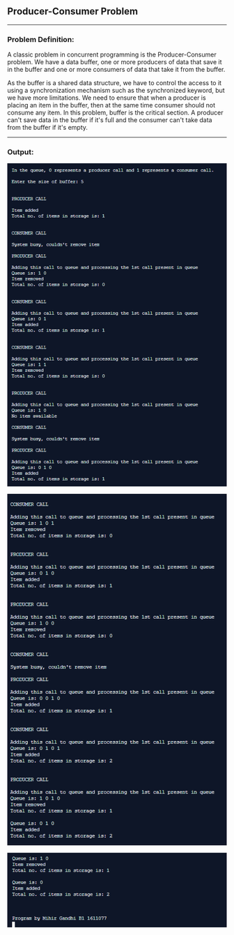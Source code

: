## Producer-Consumer Problem

-----------------------------------------
### Problem Definition:

A classic problem in concurrent programming is the Producer-Consumer problem. We have a data buffer, one or more producers of data that save it in the buffer and one or more consumers of data that take it from the buffer.

As the buffer is a shared data structure, we have to control the access to it using a synchronization mechanism such as the synchronized keyword, but we have more limitations. We need to ensure that when a producer is placing an item in the buffer, then at the same time consumer should not consume any item. In this problem, buffer is the critical section. A producer can't save data in the buffer if it's full and the consumer can't take data from the buffer if it's empty.

------------------------------------------
### Output:

<p align="center">
    <img src="./output/1.png">
</p>

<p align="center">
    <img src="./output/2.png">
</p>

<p align="center">
    <img src="./output/3.png">
</p>


